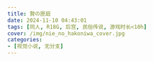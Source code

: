 ```yaml
---
title: 贄の匣庭
date: 2024-11-10 04:43:01
tags: [同人, R18G, 后宫, 民俗传说, 游戏时长<10h]
cover: /img/nie_no_hakoniwa_cover.jpg
categories:
- [视觉小说, 无分支]
---
```

